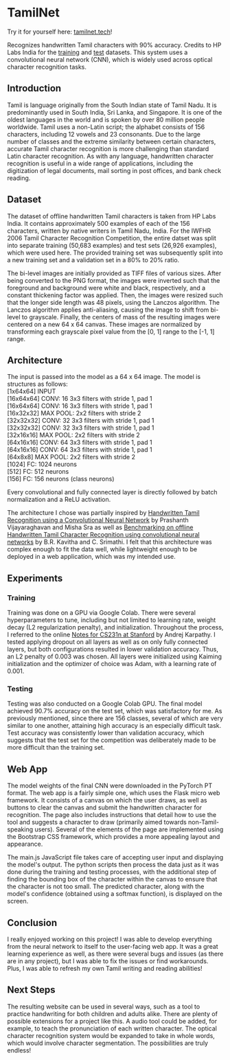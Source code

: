 # TamilNet
Try it for yourself here: [tamilnet.tech](http://tamilnet.tech/)!

Recognizes handwritten Tamil characters with 90% accuracy. Credits to HP Labs India for the [training](http://shiftleft.com/mirrors/www.hpl.hp.com/india/research/penhw-resources/tamil-iwfhr06-train.html) and [test](http://shiftleft.com/mirrors/www.hpl.hp.com/india/research/penhw-resources/tamil-iwfhr06-test.html) datasets. This system uses a convolutional neural network (CNN), which is widely used across optical character recognition tasks.

## Introduction
Tamil is language originally from the South Indian state of Tamil Nadu. It is predominantly used in South India, Sri Lanka, and Singapore. It is one of the oldest languages in the world and is spoken by over 80 million people worldwide. Tamil uses a non-Latin script; the alphabet consists of 156 characters, including 12 vowels and 23 consonants. Due to the large number of classes and the extreme similarity between certain characters, accurate Tamil character recognition is more challenging than standard Latin character recognition. As with any language, handwritten character recognition is useful in a wide range of applications, including the digitization of legal documents, mail sorting in post offices, and bank check reading.

## Dataset
The dataset of offline handwritten Tamil characters is taken from HP Labs India. It contains approximately 500 examples of each of the 156 characters, written by native writers in Tamil Nadu, India. For the IWFHR 2006 Tamil Character Recognition Competition, the entire datset was split into separate training (50,683 examples) and test sets (26,926 examples), which were used here. The provided training set was subsequently split into a new training set and a validation set in a 80% to 20% ratio.

The bi-level images are initially provided as TIFF files of various sizes. After being converted to the PNG format, the images were inverted such that the foreground and background were white and black, respectively, and a constant thickening factor was applied. Then, the images were resized such that the longer side length was 48 pixels, using the Lanczos algorithm. The Lanczos algorithm applies anti-aliasing, causing the image to shift from bi-level to grayscale. Finally, the centers of mass of the resulting images were centered on a new 64 x 64 canvas. These images are normalized by transforming each grayscale pixel value from the \[0, 1\] range to the \[-1, 1\] range.

## Architecture
The input is passed into the model as a 64 x 64 image. The model is structures as follows:<br>
\[1x64x64\] INPUT<br>
\[16x64x64\] CONV: 16 3x3 filters with stride 1, pad 1<br>
\[16x64x64\] CONV: 16 3x3 filters with stride 1, pad 1<br>
\[16x32x32\] MAX POOL: 2x2 filters with stride 2<br>
\[32x32x32\] CONV: 32 3x3 filters with stride 1, pad 1<br>
\[32x32x32\] CONV: 32 3x3 filters with stride 1, pad 1<br>
\[32x16x16\] MAX POOL: 2x2 filters with stride 2<br>
\[64x16x16\] CONV: 64 3x3 filters with stride 1, pad 1<br>
\[64x16x16\] CONV: 64 3x3 filters with stride 1, pad 1<br>
\[64x8x8\] MAX POOL: 2x2 filters with stride 2<br>
\[1024\] FC: 1024 neurons<br>
\[512\] FC: 512 neurons<br>
\[156\] FC: 156 neurons (class neurons)

Every convolutional and fully connected layer is directly followed by batch normalization and a ReLU activation. 

The architecture I chose was partially inspired by [Handwritten Tamil Recognition using a Convolutional Neural Network](http://alumni.media.mit.edu/~sra/tamil_cnn.pdf) by Prashanth Vijayaraghavan and Misha Sra as well as [Benchmarking on offline Handwritten Tamil Character Recognition using convolutional neural networks](https://doi.org/10.1016/j.jksuci.2019.06.004) by B.R. Kavitha and C. Srimathi. I felt that this architecture was complex enough to fit the data well, while lightweight enough to be deployed in a web application, which was my intended use.

## Experiments
### Training
Training was done on a GPU via Google Colab. There were several hyperparameters to tune, including but not limited to learning rate, weight decay (L2 regularization penalty), and initialization. Throughout the process, I referred to the online [Notes for CS231n at Stanford](https://cs231n.github.io/) by Andrej Karpathy. I tested applying dropout on all layers as well as on only fully connected layers, but both configurations resulted in lower validation accuracy. Thus, an L2 penalty of 0.003 was chosen. All layers were initialized using Kaiming initialization and the optimizer of choice was Adam, with a learning rate of 0.001.

### Testing
Testing was also conducted on a Google Colab GPU. The final model achieved 90.7% accuracy on the test set, which was satisfactory for me. As previously mentioned, since there are 156 classes, several of which are very similar to one another, attaining high accuracy is an especially difficult task. Test accuracy was consistently lower than validation accuracy, which suggests that the test set for the competition was deliberately made to be more difficult than the training set.

## Web App
The model weights of the final CNN were downloaded in the PyTorch PT format. The web app is a fairly simple one, which uses the Flask micro web framework. It consists of a canvas on which the user draws, as well as buttons to clear the canvas and submit the handwritten character for recognition. The page also includes instructions that detail how to use the tool and suggests a character to draw (primarily aimed towards non-Tamil-speaking users). Several of the elements of the page are implemented using the Bootstrap CSS framework, which provides a more appealing layout and appearance.

The main.js JavaScript file takes care of accepting user input and displaying the model's output. The python scripts then process the data just as it was done during the training and testing processes, with the additional step of finding the bounding box of the character within the canvas to ensure that the character is not too small. The predicted character, along with the model's confidence (obtained using a softmax function), is displayed on the screen.

## Conclusion
I really enjoyed working on this project! I was able to develop everything from the neural network to itself to the user-facing web app. It was a great learning experience as well, as there were several bugs and issues (as there are in any project), but I was able to fix the issues or find workarounds. Plus, I was able to refresh my own Tamil writing and reading abilities!

## Next Steps
The resulting website can be used in several ways, such as a tool to practice handwriting for both children and adults alike. There are plenty of possible extensions for a project like this. A audio tool could be added, for example, to teach the pronunciation of each written character. The optical character recognition system would be expanded to take in whole words, which would involve character segmentation. The possibilities are truly endless!
